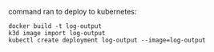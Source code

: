 
command ran to deploy to kubernetes:

```
docker build -t log-output
k3d image import log-output
kubectl create deployment log-output --image=log-output
```